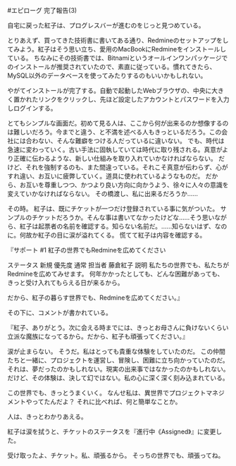 #エピローグ 完了報告(3)

自宅に戻った紅子は、プログレスバーが進むのをじっと見つめている。

とりあえず、買ってきた技術書に書いてある通り、Redmineのセットアップをしてみよう。紅子はそう思い立ち、愛用のMacBookにRedmineをインストールしている。
ちなみにその技術書では、Bitnamiというオールインワンパッケージでのインストールが推奨されていたので、素直に従っている。慣れてきたら、MySQL以外のデータベースを使ってみたりするのもいいかもしれない。

やがてインストールが完了する。自動で起動したWebブラウザの、中央に大きく置かれたリンクをクリックし、先ほど設定したアカウントとパスワードを入力しログインする。

とてもシンプルな画面だ。初めて見る人は、ここから何が出来るのか想像するのは難しいだろう。今までと違う、と不満を述べる人もきっといるだろう。この会社には合わない、そんな難癖をつける人だっているに違いない。
でも、時代は急速に変わっていく。古い手法に固執していては時代に取り残される。真意がより正確に伝わるような、新しい仕組みを取り入れていかなければならない。
だけど、それを強制するのも、また間違っている。それこそ真意が伝わらず、心がすれ違い、お互いに疲弊していく。道具に使われているようなものだ。
だから、お互いを尊重しつつ、かつより良い方向に向かうよう、徐々に人々の意識を変えていかなければならない。
その橋渡し、私に出来るだろうか……

その時。
紅子は、既にチケットが一つだけ登録されている事に気がついた。
サンプルのチケットだろうか。そんな事は書いてなかったけどな……そう思いながら、紅子は起票者の名前を確認する。知らない名前だ。……知らないはず、なのに。何故か紅子の目に涙が溢れてくる。
慌てて紅子は内容を確認する。

『サポート #1
紅子の世界でもRedmineを広めてください

ステータス 新規
優先度 通常
担当者 藤倉紅子
説明
私たちの世界でも、私たちがRedmineを広めてみせます。
何年かかったとしても、どんな困難があっても、きっと受け入れてもらえる日が来るから。

だから、紅子の暮らす世界でも、Redmineを広めてください。』

その下に、コメントが書かれている。

『紅子、ありがとう。次に会える時までには、きっとお母さんに負けないくらい立派な魔族になってるから。だから、紅子も頑張ってください。』

涙が止まらない。
そうだ。私はとっても貴重な体験をしていたのだ。
この仲間たちと一緒に、プロジェクトを運営し、冒険し、困難に立ち向かっていたのだ。
それは、夢だったのかもしれない。現実の出来事ではなかったのかもしれない。
だけど、その体験は、決して幻ではない。私の心に深く深く刻み込まれている。

この世界でも、きっとうまくいく。
なんせ私は、異世界でプロジェクトマネジメントやってたんだよ？
それに比べれば、何と簡単なことか。

人は、きっとわかりあえる。

紅子は涙を拭うと、チケットのステータスを『進行中《Assigned》』に変更した。

受け取ったよ、チケット。私、頑張るから。
そっちの世界でも、頑張ってね。